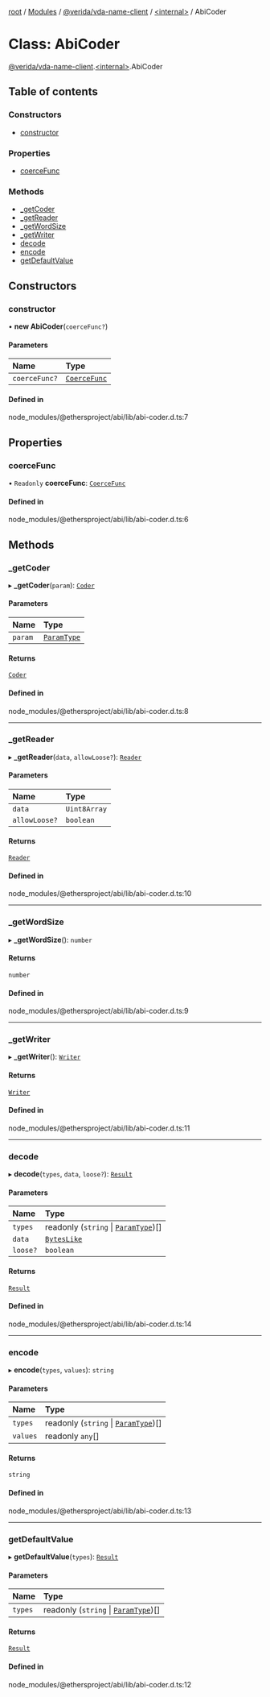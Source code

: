 [root](../README.md) / [Modules](../modules.md) / [@verida/vda-name-client](../modules/verida_vda_name_client.md) / [<internal\>](../modules/verida_vda_name_client._internal_.md) / AbiCoder

# Class: AbiCoder

[@verida/vda-name-client](../modules/verida_vda_name_client.md).[<internal\>](../modules/verida_vda_name_client._internal_.md).AbiCoder

## Table of contents

### Constructors

- [constructor](verida_vda_name_client._internal_.AbiCoder.md#constructor)

### Properties

- [coerceFunc](verida_vda_name_client._internal_.AbiCoder.md#coercefunc)

### Methods

- [\_getCoder](verida_vda_name_client._internal_.AbiCoder.md#_getcoder)
- [\_getReader](verida_vda_name_client._internal_.AbiCoder.md#_getreader)
- [\_getWordSize](verida_vda_name_client._internal_.AbiCoder.md#_getwordsize)
- [\_getWriter](verida_vda_name_client._internal_.AbiCoder.md#_getwriter)
- [decode](verida_vda_name_client._internal_.AbiCoder.md#decode)
- [encode](verida_vda_name_client._internal_.AbiCoder.md#encode)
- [getDefaultValue](verida_vda_name_client._internal_.AbiCoder.md#getdefaultvalue)

## Constructors

### constructor

• **new AbiCoder**(`coerceFunc?`)

#### Parameters

| Name | Type |
| :------ | :------ |
| `coerceFunc?` | [`CoerceFunc`](../modules/verida_vda_name_client._internal_.md#coercefunc) |

#### Defined in

node_modules/@ethersproject/abi/lib/abi-coder.d.ts:7

## Properties

### coerceFunc

• `Readonly` **coerceFunc**: [`CoerceFunc`](../modules/verida_vda_name_client._internal_.md#coercefunc)

#### Defined in

node_modules/@ethersproject/abi/lib/abi-coder.d.ts:6

## Methods

### \_getCoder

▸ **_getCoder**(`param`): [`Coder`](verida_vda_name_client._internal_.Coder.md)

#### Parameters

| Name | Type |
| :------ | :------ |
| `param` | [`ParamType`](verida_vda_name_client._internal_.ParamType.md) |

#### Returns

[`Coder`](verida_vda_name_client._internal_.Coder.md)

#### Defined in

node_modules/@ethersproject/abi/lib/abi-coder.d.ts:8

___

### \_getReader

▸ **_getReader**(`data`, `allowLoose?`): [`Reader`](verida_vda_name_client._internal_.Reader.md)

#### Parameters

| Name | Type |
| :------ | :------ |
| `data` | `Uint8Array` |
| `allowLoose?` | `boolean` |

#### Returns

[`Reader`](verida_vda_name_client._internal_.Reader.md)

#### Defined in

node_modules/@ethersproject/abi/lib/abi-coder.d.ts:10

___

### \_getWordSize

▸ **_getWordSize**(): `number`

#### Returns

`number`

#### Defined in

node_modules/@ethersproject/abi/lib/abi-coder.d.ts:9

___

### \_getWriter

▸ **_getWriter**(): [`Writer`](verida_vda_name_client._internal_.Writer.md)

#### Returns

[`Writer`](verida_vda_name_client._internal_.Writer.md)

#### Defined in

node_modules/@ethersproject/abi/lib/abi-coder.d.ts:11

___

### decode

▸ **decode**(`types`, `data`, `loose?`): [`Result`](../interfaces/verida_vda_name_client._internal_.Result.md)

#### Parameters

| Name | Type |
| :------ | :------ |
| `types` | readonly (`string` \| [`ParamType`](verida_vda_name_client._internal_.ParamType.md))[] |
| `data` | [`BytesLike`](../modules/verida_vda_name_client._internal_.md#byteslike) |
| `loose?` | `boolean` |

#### Returns

[`Result`](../interfaces/verida_vda_name_client._internal_.Result.md)

#### Defined in

node_modules/@ethersproject/abi/lib/abi-coder.d.ts:14

___

### encode

▸ **encode**(`types`, `values`): `string`

#### Parameters

| Name | Type |
| :------ | :------ |
| `types` | readonly (`string` \| [`ParamType`](verida_vda_name_client._internal_.ParamType.md))[] |
| `values` | readonly `any`[] |

#### Returns

`string`

#### Defined in

node_modules/@ethersproject/abi/lib/abi-coder.d.ts:13

___

### getDefaultValue

▸ **getDefaultValue**(`types`): [`Result`](../interfaces/verida_vda_name_client._internal_.Result.md)

#### Parameters

| Name | Type |
| :------ | :------ |
| `types` | readonly (`string` \| [`ParamType`](verida_vda_name_client._internal_.ParamType.md))[] |

#### Returns

[`Result`](../interfaces/verida_vda_name_client._internal_.Result.md)

#### Defined in

node_modules/@ethersproject/abi/lib/abi-coder.d.ts:12
